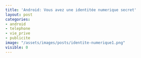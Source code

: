 ```yaml
---
title: 'Android: Vous avez une identitée numerique secret'
layout: post
categories:
- android
- telephone
- vie_prive
- publicite
image: "/assets/images/posts/identite-numerique1.png"
visible: 0
---
```


